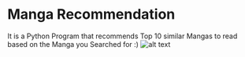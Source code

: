 # Manga Recommendation
It is a Python Program that recommends Top 10 similar Mangas to read based on the Manga you Searched for :)
![alt text](https://www.barnesandnoble.com/blog/sci-fi-fantasy/wp-content/uploads/sites/4/2015/12/manga.gif)
